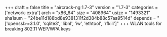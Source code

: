 +++
draft = false
title = "aircrack-ng 1.7-3"
version = "1.7-3"
categories = ['network-extra']
arch = "x86_64"
size = "408964"
usize = "1493321"
sha1sum = "24be11d188bd8e9381311f2d384b88c57aa9514d"
depends = "['openssl>=3.1.0', 'sqlite3', 'libnl', 'iw', 'ethtool', 'rfkill']"
+++
WLAN tools for breaking 802.11 WEP/WPA keys